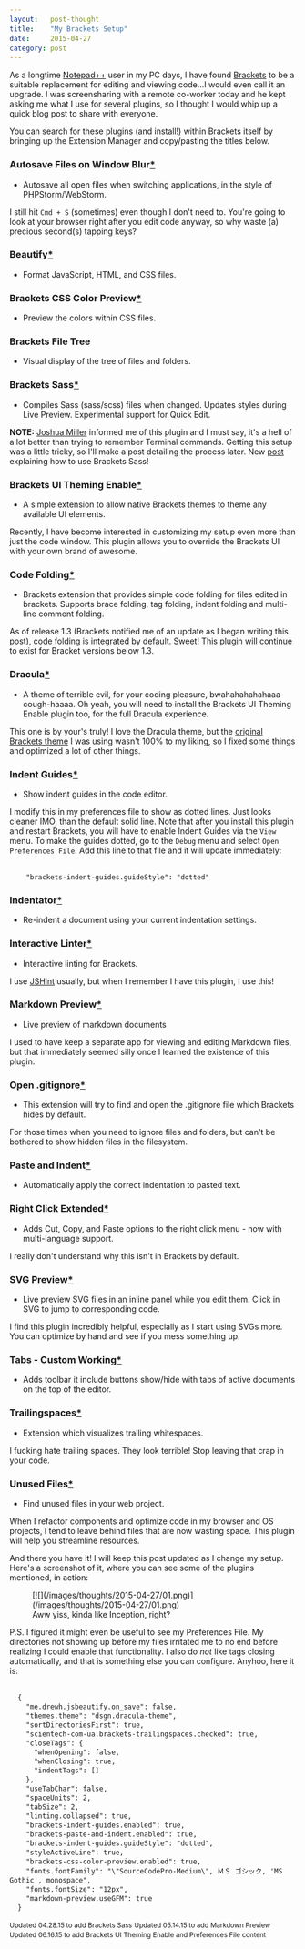 ```yaml
---
layout:   post-thought
title:    "My Brackets Setup"
date:     2015-04-27
category: post
---
```


As a longtime [Notepad++](http://www.notepad-plus-plus.org) user in my PC days, I have found [Brackets](http://brackets.io) to be a suitable replacement for editing and viewing code...I would even call it an upgrade. I was screensharing with a remote co-worker today and he kept asking me what I use for several plugins, so I thought I would whip up a quick blog post to share with everyone.

You can search for these plugins (and install!) within Brackets itself by bringing up the Extension Manager and copy/pasting the titles below.



<div class="divider">
  <span class="divider__shape-01"></span>
  <span class="divider__shape-02"></span>
  <span class="divider__shape-03"></span>
  <span class="divider__shape-04"></span>
</div>



### Autosave Files on Window Blur[*](https://github.com/martypenner/brackets-autosave-files-on-window-blur)
* Autosave all open files when switching applications, in the style of PHPStorm/WebStorm.

I still hit `Cmd + S` (sometimes) even though I don't need to. You're going to look at your browser right after you edit code anyway, so why waste (a) precious second(s) tapping keys?



### Beautify[*](https://github.com/drewhamlett/brackets-beautify)
* Format JavaScript, HTML, and CSS files.



### Brackets CSS Color Preview[*](https://github.com/cmgddd/Brackets-css-color-preview)
* Preview the colors within CSS files.



### Brackets File Tree
* Visual display of the tree of files and folders.



### Brackets Sass[*](https://github.com/jasonsanjose/brackets-sass)
* Compiles Sass (sass/scss) files when changed. Updates styles during Live Preview. Experimental support for Quick Edit.

**NOTE:** [Joshua Miller](https://twitter.com/Josh_AM) informed me of this plugin and I must say, it's a hell of a lot better than trying to remember Terminal commands. Getting this setup was a little tricky~~, so I'll make a post detailing the process later~~. New [post](/thoughts/post/how-to-use-brackets-sass) explaining how to use Brackets Sass!



### Brackets UI Theming Enable[*](https://github.com/notasz/brackets-uitheming)
* A simple extension to allow native Brackets themes to theme any available UI elements.

Recently, I have become interested in customizing my setup even more than just the code window. This plugin allows you to override the Brackets UI with your own brand of awesome.



### Code Folding[*](https://github.com/thehogfather/brackets-code-folding)
* Brackets extension that provides simple code folding for files edited in brackets. Supports brace folding, tag folding, indent folding and multi-line comment folding.

As of release 1.3 (Brackets notified me of an update as I began writing this post), code folding is integrated by default. Sweet! This plugin will continue to exist for Bracket versions below 1.3.



### Dracula[*](https://github.com/NetOperatorWibby/DraculaBrackets)
* A theme of terrible evil, for your coding pleasure, bwahahahahahaaa-cough-haaaa. Oh yeah, you will need to install the Brackets UI Theming Enable plugin too, for the full Dracula experience.

This one is by your's truly! I love the Dracula theme, but the [original Brackets theme](https://github.com/Jacse/themes-for-brackets) I was using wasn't 100% to my liking, so I fixed some things and optimized a lot of other things.



### Indent Guides[*](https://github.com/lkcampbell/brackets-indent-guides)
* Show indent guides in the code editor.

I modify this in my preferences file to show as dotted lines. Just looks cleaner IMO, than the default solid line. Note that after you install this plugin and restart Brackets, you will have to enable Indent Guides via the `View` menu. To make the guides dotted, go to the `Debug` menu and select `Open Preferences File`. Add this line to that file and it will update immediately:

<pre><code>
	"brackets-indent-guides.guideStyle": "dotted"
</code></pre>



### Indentator[*](https://github.com/ahuth/brackets-indentator)
* Re-indent a document using your current indentation settings.



### Interactive Linter[*](https://github.com/MiguelCastillo/Brackets-InteractiveLinter)
* Interactive linting for Brackets.

I use [JSHint](http://jshint.com) usually, but when I remember I have this plugin, I use this!



### Markdown Preview[*](https://github.com/gruehle/MarkdownPreview)
* Live preview of markdown documents

I used to have keep a separate app for viewing and editing Markdown files, but that immediately seemed silly once I learned the existence of this plugin.



### Open .gitignore[*](https://github.com/danielmahon/brackets-opengitignore)
* This extension will try to find and open the .gitignore file which Brackets hides by default.

For those times when you need to ignore files and folders, but can't be bothered to show hidden files in the filesystem.



### Paste and Indent[*](https://github.com/ahuth/brackets-paste-and-indent)
* Automatically apply the correct indentation to pasted text.



### Right Click Extended[*](https://github.com/jbardnz/RightClickExtended)
* Adds Cut, Copy, and Paste options to the right click menu - now with multi-language support.

I really don't understand why this isn't in Brackets by default.



### SVG Preview[*](https://github.com/peterflynn/svg-preview)
* Live preview SVG files in an inline panel while you edit them. Click in SVG to jump to corresponding code.

I find this plugin incredibly helpful, especially as I start using SVGs more. You can optimize by hand and see if you mess something up.



### Tabs - Custom Working[*](https://github.com/DH3ALEJANDRO/custom-work-for-brackets)
* Adds toolbar it include buttons show/hide with tabs of active documents on the top of the editor.



### Trailingspaces[*](https://github.com/scientech-com-ua/brackets-trailingspaces)
* Extension which visualizes trailing whitespaces.

I fucking hate trailing spaces. They look terrible! Stop leaving that crap in your code.



### Unused Files[*](https://github.com/Dammmien/brackets-unused-files)
* Find unused files in your web project.

When I refactor components and optimize code in my browser and OS projects, I tend to leave behind files that are now wasting space. This plugin will help you streamline resources.



<div class="divider">
  <span class="divider__shape-01"></span>
  <span class="divider__shape-02"></span>
  <span class="divider__shape-03"></span>
  <span class="divider__shape-04"></span>
</div>



And there you have it! I will keep this post updated as I change my setup. Here's a screenshot of it, where you can see some of the plugins mentioned, in action:

<figure>
  [![](/images/thoughts/2015-04-27/01.png)](/images/thoughts/2015-04-27/01.png)
  <figcaption>Aww yiss, kinda like Inception, right?</figcaption>
</figure>

P.S. I figured it might even be useful to see my Preferences File. My directories not showing up before my files irritated me to no end before realizing I could enable that functionality. I also do *not* like tags closing automatically, and that is something else you can configure. Anyhoo, here it is:

<pre><code>
  {
    "me.drewh.jsbeautify.on_save": false,
    "themes.theme": "dsgn.dracula-theme",
    "sortDirectoriesFirst": true,
    "scientech-com-ua.brackets-trailingspaces.checked": true,
    "closeTags": {
      "whenOpening": false,
      "whenClosing": true,
      "indentTags": []
    },
    "useTabChar": false,
    "spaceUnits": 2,
    "tabSize": 2,
    "linting.collapsed": true,
    "brackets-indent-guides.enabled": true,
    "brackets-paste-and-indent.enabled": true,
    "brackets-indent-guides.guideStyle": "dotted",
    "styleActiveLine": true,
    "brackets-css-color-preview.enabled": true,
    "fonts.fontFamily": "\"SourceCodePro-Medium\", ＭＳ ゴシック, 'MS Gothic', monospace",
    "fonts.fontSize": "12px",
    "markdown-preview.useGFM": true
  }
</code></pre>



<div class="divider">
  <span class="divider__shape-01"></span>
  <span class="divider__shape-02"></span>
  <span class="divider__shape-03"></span>
  <span class="divider__shape-04"></span>
</div>



<span>
  <small>Updated 04.28.15 to add Brackets Sass</small>
  <small>Updated 05.14.15 to add Markdown Preview</small>
  <small>Updated 06.16.15 to add Brackets UI Theming Enable and Preferences File content</small>
</span>